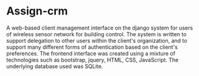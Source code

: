 # Assign-crm
A web-based client management interface on the django system for users of wireless sensor network for building control. 
The system is written to support delegation to other users within the client's organization, and to support many different forms of authentication based on the client's preferences.
The frontend interface was created using a mixture of technologies such as bootstrap, jquery, HTML, CSS, JavaScript. The underlying database used was SQLite.